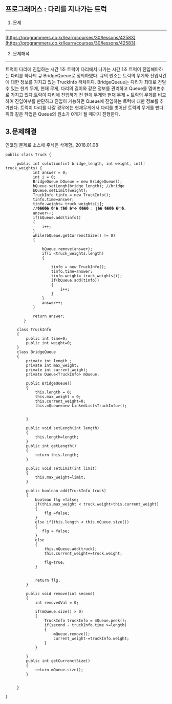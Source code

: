 프로그래머스 : 다리를 지나가는 트럭
---
1. 문제
---
[https://programmers.co.kr/learn/courses/30/lessons/42583](https://programmers.co.kr/learn/courses/30/lessons/42583).

2. 문제해석
---
트럭이 다리에 진입하는 시간 1초
트럭이 다리에서 나가는 시간 1초
트럭이 진입해야하는 다리를 하나의 큐 BridgeQueue로 정의하였다. 큐의 원소는 트럭의 무게와 진입시간에 대한 정보를 가지고 있는 TruckInfo 객체이다. BridgeQueue는 다리가 최대로 견딜 수 있는 한계 무게, 현재 무게, 다리의 길이와 같은 정보를 관리하고 Queue를 멤버변수로 가지고 있다.트럭이 다리에 진입하기 전 
한계 무게와 현재 무게 + 트럭의 무게를 비교하여 진입여부를 판단하고 진입이 가능하면 Queue에 진입하는 트럭에 대한 정보를 추가한다. 트럭이 다리를 나갈 경우에는 현재무게에서 다리를 벗어난 트럭의 무게를 뺀다.
위와 같은 작업은 Queue의 원소가 0개가 될 때까지 진행한다.

3.문제해결
---
인코딩 문제로  소스에 주석은 삭제함_ 2018.01.08

```
public class Truck {
	
	 public int solution(int bridge_length, int weight, int[] truck_weights) {
	        int answer = 0;
	        int i =	0;
	        BridgeQueue bQueue = new BridgeQueue();
	        bQueue.setLengh(bridge_length); //bridge 
	        bQueue.setLimit(weight);		
	        TruckInfo tinfo = new TruckInfo();
        	tinfo.time=answer;
        	tinfo.weight= truck_weights[i];
	        //����ִ� �ʱ� ť�� �ʱⰪ ���� : Ʈ�� ���� �߰�.
        	answer++;
        	if(bQueue.add(tinfo))
        	{
        		i++;
        	}
	        while(bQueue.getCurrenctSize() != 0)
	        {
	        	
	        	bQueue.remove(answer);
	        	if(i <truck_weights.length)
    			{
		        	
	        		tinfo = new TruckInfo();
	        		tinfo.time=answer;
	        		tinfo.weight= truck_weights[i];
		        	if(bQueue.add(tinfo))
		        	{
	        			i++;
		        	}
    			}
	        	answer++;
	        }
	        
	        return answer;
	    }
	 
	 class TruckInfo
	 {
		 public int time=0;
		 public int weight=0;
	 }
	 class BridgeQueue
	 {
		 private int length ;
		 private int max_weight;
		 private int current_weight;
		 private Queue<TruckInfo> mQueue;
		
		 public BridgeQueue()
		 {
			 this.length = 0;
			 this.max_weight = 0;
			 this.current_weight=0;
			 this.mQueue=new LinkedList<TruckInfo>();
			 
		 
		 }
		 
		 public void setLengh(int length)
		 {
			 this.length=length;
		 }
		 public int getLength()
		 {
			 return this.length;
		 }
		 
		 public void setLimit(int limit)
		 {
			 this.max_weight=limit;
		 }
		
		 public boolean add(TruckInfo truck)
		 {
			 boolean flg =false;
			 if(this.max_weight < truck.weight+this.current_weight)
			 {
				 flg =false;
			 }
			 else if(this.length < this.mQueue.size())
			 {
				flg = false; 
			 }
			 else
			 {
				 this.mQueue.add(truck);
				 this.current_weight+=truck.weight;
				 
				 flg=true;
			 }
			 
			 
			 return flg;
		 }
		 
		 public void remove(int second)
		 {
			 int removedVal = 0;
			
			 if(mQueue.size() > 0)
			 {
				 TruckInfo truckInfo = mQueue.peek();
				 if(second - truckInfo.time >=length)
				 {
					 mQueue.remove();
					 current_weight-=truckInfo.weight;
				 }
			 }
			
		 }
		 public int getCurrenctSize()
		 {
			 return mQueue.size();
		 }
		 
		 
	 }

}
```